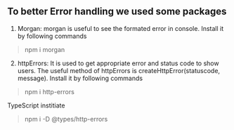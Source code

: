 ## To better Error handling we used some packages
1. Morgan: morgan is useful to see the formated error in console. Install it by following commands
> npm i morgan

2. httpErrors: It is used to get appropriate error and status code to show users. The useful method of httpErrors is createHttpError(statuscode, message).
Install it by following commands
> npm i http-errors

TypeScript institiate

> npm i -D @types/http-errors